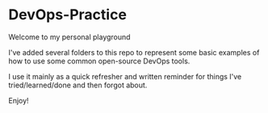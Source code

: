 # DevOps-Practice

Welcome to my personal playground
 
I've added several folders to this repo to represent 
some basic examples of how to use some common open-source DevOps tools.

I use it mainly as a quick refresher and written reminder 
for things I've tried/learned/done and then forgot about.

Enjoy!